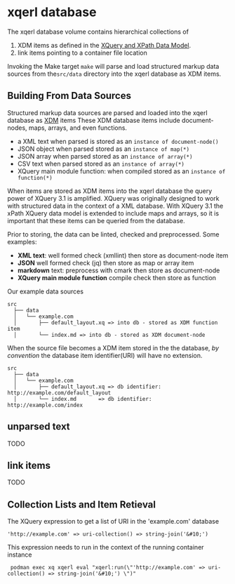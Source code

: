 #  xqerl database 

The xqerl database volume contains hierarchical collections of 
1. XDM items as defined in the [XQuery and XPath Data Model](https://www.w3.org/TR/xpath-datamodel-31).
2. link items pointing to a container file location  

Invoking the Make target `make` will parse and load structured markup data sources 
from the`src/data` directory into the xqerl database as XDM items. 

## Building From Data Sources

Structured markup data sources are parsed and loaded into the xqerl database as [XDM](https://www.w3.org/TR/xpath-datamodel-31) items
These XDM database items include document-nodes, maps, arrays, and even functions.

 - a XML text when parsed is stored as an `instance of document-node()`
 - JSON object when parsed stored as an `instance of map(*)`
 - JSON array when parsed stored as an `instance of array(*)`
 - CSV text when parsed stored as an `instance of array(*)`
 - XQuery main module function:  when compiled stored as an `instance of function(*)`

When items are stored as XDM items into the xqerl database the query power of XQuery 3.1 is amplified. 
XQuery was originally designed to work with structured data in the context of a XML database. With XQuery 3.1 the xPath 
XQuery data model is extended to include maps and arrays, so it is important that these items can be queried from the database.

Prior to storing, the data can be linted, checked and preprocessed.
Some examples:

 - **XML text**: well formed check (xmllint) then store as document-node item
 - **JSON** well formed check (jq) then store as map or array item
 - **markdown** text: preprocess with cmark then store as document-node
 - **XQuery main module function** compile check then store as function

 Our example data sources

```
src
  ├── data
  │   └── example.com
  │       ├── default_layout.xq => into db - stored as XDM function item
  │       └── index.md => into db - stored as XDM document-node
```

When the source file becomes a XDM item stored in the the database,
*by convention* the database item identifier(URI) will have no extension.  

```
src
  ├── data
  │   └── example.com
  │       ├── default_layout.xq => db identifier: http://example.com/default_layout
  │       └── index.md       => db identifier: http://example.com/index
```

## unparsed text

TODO

<!--
 - If the data source is not marked up then this data can be stored as unparsed text. 
 - If the data source is binary then a link item pointing to the file location can be stored in the database.
-->

## link items

TODO

## Collection Lists and Item Retieval

The XQuery expression to get a list of URI in the  'example.com' database

```
'http://example.com' => uri-collection() => string-join('&#10;')
```

This expression needs to run in the context of the running container instance

```
 podman exec xq xqerl eval "xqerl:run(\"'http://example.com' => uri-collection() => string-join('&#10;') \")"
```


<!--

Note: The `src/data/{DNS_DOMAIN}` directory structure is just a build process convenience. 
There other ways of getting data into the database and you don't have to follow 
the 'no extension' convention.

Note: The database db identifier does not represent a web resource but a xqerl database resource.
- web URI: `http://example.com/index` a web server resource hosted by 'example.com'
- db URI:  `http://example.com/index` a database XDM item in the 'example.com' xqerl database

A URI can be broken down into is constituent parts, a scheme, an authority and a path
A web resources *authority* is a dns domain or IP address.
For this project our db *authority* in the URI is always just a 'dns domain'.
-->
<!--
## Listing Database Items 

Once the data is in the database you can see what 
data is stored under our development dns domain.

### Using A XQuery Expression To List Items

 ```



### Using GET

Any HTTP request URI with path segment starting with `/db`, 
the xqerl XQuery application server will respond with the enabled db REST service.

In our pod, all HTTP and HTTPS web request URI locations are filtered via nginx.
On the web we filter the `/db/` location so only GET requests are let through.

```
location /db {
  limit_except GET {
    allow 192.168.1.0/32;
    deny  all;
  }
  more_set_headers    "Server: xqerl";
  proxy_http_version 1.1;
  rewrite ^/db/?(.*)$ /db/$domain break;
  proxy_pass http://localhost:8081;
}
```

-->







